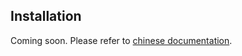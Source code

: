 ## Installation

Coming soon. Please refer to [chinese documentation](https://mmengine.readthedocs.io/zh_CN/latest/get_started/installation.html).
